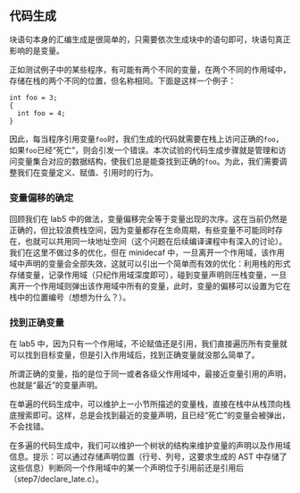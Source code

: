 ## 代码生成

块语句本身的汇编生成是很简单的，只需要依次生成块中的语句即可，块语句真正影响的是变量。

正如测试例子中的某些程序，有可能有两个不同的变量，在两个不同的作用域中，存储在栈的两个不同的位置，但名称相同。下面是这样一个例子：

```
int foo = 3;
{
  int foo = 4;
}
```

因此，每当程序引用变量`foo`时，我们生成的代码就需要在栈上访问正确的`foo`，如果`foo`已经“死亡”，则会引发一个错误。本次试验的代码生成步骤就是管理和访问变量集合对应的数据结构，使我们总是能查找到正确的`foo`。为此，我们需要调整我们在变量定义、赋值、引用时的行为。

### 变量偏移的确定

回顾我们在 lab5 中的做法，变量偏移完全等于变量出现的次序。这在当前仍然是正确的，但比较浪费栈空间，因为变量都存在生命周期，有些变量不可能同时存在，也就可以共用同一块地址空间（这个问题在后续编译课程中有深入的讨论）。我们在这里不做过多的优化，但在 minidecaf 中，一旦离开一个作用域，该作用域中声明的变量会全部失效，这就可以引出一个简单而有效的优化：利用栈的形式存储变量，记录作用域（只纪作用域深度即可），碰到变量声明则压栈变量，一旦离开一个作用域则弹出该作用域中所有的变量，此时，变量的偏移可以设置为它在栈中的位置编号（想想为什么？）。

### 找到正确变量

在 lab5 中，因为只有一个作用域，不论赋值还是引用，我们直接遍历所有变量就可以找到目标变量，但是引入作用域后，找到正确变量就没那么简单了。

所谓正确的变量，指的是位于同一或者各级父作用域中，最接近变量引用的声明，也就是“最近”的变量声明。

在单遍的代码生成中，可以维护上一小节所描述的变量栈，直接在栈中从栈顶向栈底搜索即可。这样，总是会找到最近的变量声明，且已经“死亡”的变量会被弹出，不会找错。

在多遍的代码生成中，我们可以维护一个树状的结构来维护变量的声明以及作用域信息。提示：可以通过存储声明位置（行号、列号，这要求生成的 AST 中存储了这些信息）判断同一个作用域中的某一个声明位于引用前还是引用后（step7/declare_late.c）。